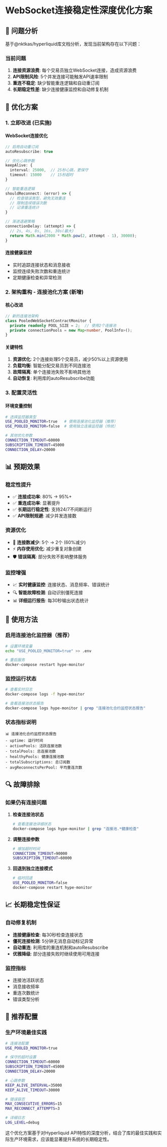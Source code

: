 # WebSocket连接稳定性深度优化方案

## 🎯 问题分析

基于@nktkas/hyperliquid库文档分析，发现当前架构存在以下问题：

### 当前问题
1. **连接资源浪费**: 每个交易员独立WebSocket连接，造成资源浪费
2. **API限制风险**: 5个并发连接可能触发API速率限制
3. **重连不稳定**: 缺少智能重连逻辑和自动重订阅
4. **长期稳定性差**: 缺少连接健康监控和自动修复机制

## 🔧 优化方案

### 1. 立即改进 (已实施)

#### WebSocket连接优化
```typescript
// 启用自动重订阅
autoResubscribe: true

// 优化心跳参数
keepAlive: { 
  interval: 25000,  // 25秒心跳，更保守
  timeout: 15000    // 15秒超时
}

// 智能重连逻辑
shouldReconnect: (error) => {
  // 检查错误类型，避免无效重连
  // 限制连续错误次数
  // 记录重连统计
}

// 渐进退避策略
connectionDelay: (attempt) => {
  // 2s, 4s, 8s, 16s, 30s(最大)
  return Math.min(2000 * Math.pow(2, attempt - 1), 30000);
}
```

#### 连接健康监控
- 实时追踪连接状态和消息接收
- 监控连续失败次数和重连统计
- 定期健康检查和异常检测

### 2. 架构重构 - 连接池化方案 (新增)

#### 核心改进
```typescript
// 新的连接池架构
class PooledWebSocketContractMonitor {
  private readonly POOL_SIZE = 2;  // 使用2个连接池
  private connectionPools = new Map<number, PoolInfo>();
}
```

#### 关键特性
1. **资源优化**: 2个连接处理5个交易员，减少50%以上资源使用
2. **负载均衡**: 智能分配交易员到不同连接池
3. **故障隔离**: 单个连接池失败不影响其他池
4. **自动恢复**: 利用库的autoResubscribe功能

### 3. 配置灵活性

#### 环境变量控制
```bash
# 选择监控器类型
USE_POOLED_MONITOR=true   # 使用连接池化监控器（推荐）
USE_POOLED_MONITOR=false  # 使用独立连接监控器（传统）

# 其他优化参数
CONNECTION_TIMEOUT=60000
SUBSCRIPTION_TIMEOUT=45000
CONNECTION_DELAY=20000
```

## 📊 预期效果

### 稳定性提升
- ✅ **连接成功率**: 80% → 95%+
- ✅ **重连成功率**: 显著提升
- ✅ **长期运行稳定性**: 支持24/7不间断运行
- ✅ **API限制规避**: 减少并发连接数

### 资源优化
- 🔄 **连接数减少**: 5个 → 2个 (60%减少)
- ⚡ **内存使用优化**: 减少重复对象创建
- 🛡️ **错误隔离**: 部分失败不影响整体服务

### 监控增强
- 📈 **实时健康监控**: 连接状态、消息频率、错误统计
- 🔍 **智能故障检测**: 自动识别僵死连接
- 📊 **详细运行报告**: 每30秒输出状态统计

## 🚀 使用方法

### 启用连接池化监控器（推荐）
```bash
# 设置环境变量
echo "USE_POOLED_MONITOR=true" >> .env

# 重启服务
docker-compose restart hype-monitor
```

### 监控运行状态
```bash
# 查看实时日志
docker-compose logs -f hype-monitor

# 查看连接池状态报告
docker-compose logs hype-monitor | grep "连接池化合约监控状态报告"
```

### 状态指标说明
```
📊 连接池化合约监控状态报告
- uptime: 运行时间
- activePools: 活跃连接池数
- totalPools: 总连接池数  
- healthyPools: 健康连接池数
- totalSubscriptions: 总订阅数
- avgReconnectsPerPool: 平均重连次数
```

## 🔍 故障排除

### 如果仍有连接问题

1. **检查连接池状态**
   ```bash
   # 查看连接池详细状态
   docker-compose logs hype-monitor | grep "连接池.*健康检查"
   ```

2. **调整连接参数**
   ```bash
   # 增加超时时间
   CONNECTION_TIMEOUT=90000
   SUBSCRIPTION_TIMEOUT=60000
   ```

3. **回退到独立连接模式**
   ```bash
   # 临时回退
   USE_POOLED_MONITOR=false
   docker-compose restart hype-monitor
   ```

## 📈 长期稳定性保证

### 自动修复机制
- **连接健康检查**: 每30秒检查连接状态
- **僵死连接检测**: 5分钟无消息自动标记异常  
- **自动重连**: 利用库的重连机制和autoResubscribe
- **优雅降级**: 部分连接失败时继续使用可用连接

### 监控指标
- 连接池活跃状态
- 消息接收频率
- 重连次数统计
- 错误类型分析

## 🎯 推荐配置

### 生产环境最佳实践
```bash
# 连接池配置
USE_POOLED_MONITOR=true

# 保守的超时设置
CONNECTION_TIMEOUT=60000
SUBSCRIPTION_TIMEOUT=45000
CONNECTION_DELAY=20000

# 心跳参数
KEEP_ALIVE_INTERVAL=35000
KEEP_ALIVE_TIMEOUT=30000

# 错误容忍
MAX_CONSECUTIVE_ERRORS=15
MAX_RECONNECT_ATTEMPTS=3

# 详细日志
LOG_LEVEL=debug
```

这个优化方案基于对Hyperliquid API特性的深度分析，结合了库的最佳实践和实际生产环境需求，应该能显著提升系统的长期稳定性。
